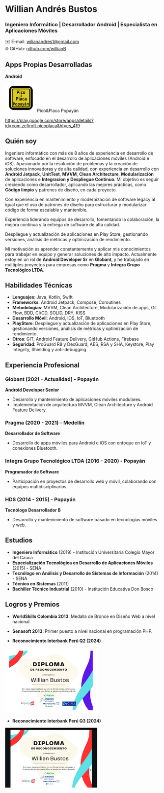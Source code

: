 # Willian Andrés Bustos

### Ingeniero Informático | Desarrollador Android | Especialista en Aplicaciones Móviles

✉️ E-mail: [wilianandres1@gmail.com](mailto:wilianandres1@gmail.com)  
🌐 GitHub: [github.com/willianB](https://github.com/willianB)

## Apps Propias Desarrolladas

**Android**

<img src="logo_pico_placa.png" alt="Reconocimiento Interbank Q3" width="100" />
Pico&Placa Popayán

https://play.google.com/store/apps/details?id=com.zefiroft.picoplaca&hl=es_419


## Quién soy

Ingeniero informático con más de 8 años de experiencia en desarrollo de software, enfocado en el desarrollo de aplicaciones móviles (Android e iOS). Apasionado por la resolución de problemas y la creación de soluciones innovadoras y de alta calidad, con experiencia en desarrollo con **Android Jetpack**, **UnitTest**, **MVVM**, **Clean Architecture**, **Modularización** de aplicaciones e **Integracion y Despliegue Continuo**. Mi objetivo es seguir creciendo como desarrollador, aplicando las mejores prácticas, como **Código limpio** y patrones de diseño, en cada proyecto.

Con experiencia en mantenimiento y modernización de software legacy al igual que el uso de patrones de diseño para estructurar y modularizar código de forma escalable y mantenible.

Experiencia liderando equipos de desarrollo, fomentando la colaboración, la mejora continua y la entrega de software de alta calidad.

Despliegue y actualización de aplicaciones en Play Store, gestionando versiones, análisis de métricas y optimización de rendimiento.


Mi motivación es aprender constantemente y aplicar mis conocimientos para trabajar en equipo y generar soluciones de alto impacto. Actualmente estoy en un rol de **Android Developer Sr** en **Globant**, y he trabajado en múltiples proyectos para empresas como **Pragma** y **Integra Grupo Tecnológico LTDA**.

## Habilidades Técnicas

- **Lenguajes**: Java, Kotlin, Swift
- **Frameworks**: Android Jetpack, Compose, Coroutines
- **Metodologías**: MVVM, Clean Architecture, Modularización de apps, Git Flow, BDD, CI/CD, SOLID, DRY, KISS
- **Desarrollo Móvil**: Android, iOS, IoT, Bluetooth
- **PlayStore**:  Despliegue y actualización de aplicaciones en Play Store, gestionando versiones, análisis de métricas y optimización de rendimiento.
- **Otros**: GIT, Android Feature Delivery, GitHub Actions, Firebase
- **Seguridad**: ProGuard R8 y DexGuard, AES, RSA y SHA, Keystore, Play Integrity, Shielding y anti-debugging

## Experiencia Profesional

### Globant (2021 - Actualidad) - Popayán  
**Android Developer Senior**  
- Desarrollo y mantenimiento de aplicaciones móviles modulares.  
- Implementación de arquitectura MVVM, Clean Architecture y Android Feature Delivery.  

### Pragma (2020 - 2021) - Medellín  
**Desarrollador de Software**  
- Desarrollo de apps móviles para Android e iOS con enfoque en IoT y conexiones Bluetooth.  

### Integra Grupo Tecnológico LTDA (2016 - 2020) - Popayán  
**Programador de Software**  
- Participación en proyectos de desarrollo web y móvil, colaborando con equipos multidisciplinarios.

### HDS (2014 - 2015) - Popayán  
**Tecnólogo Desarrollador B**  
- Desarrollo y mantenimiento de software basado en tecnologías móviles y web.

## Estudios

- **Ingeniero Informático** (2019) - Institución Universitaria Colegio Mayor del Cauca
- **Especialización Tecnológica en Desarrollo de Aplicaciones Móviles** (2015) - SENA
- **Tecnólogo en Análisis y Desarrollo de Sistemas de Información** (2014) - SENA
- **Técnico en Sistemas** (2011)
- **Bachiller Técnico Industrial** (2010) - Institución Educativa Don Bosco


## Logros y Premios

- **WorldSkills Colombia 2013**: Medalla de Bronce en Diseño Web a nivel nacional.  
- **Senasoft 2013**: Primer puesto a nivel nacional en programación PHP.



- **Reconocimiento Interbank Perú Q2 (2024)**
<img src="reconocimiento_interbank.jpeg" alt="Reconocimiento Interbank Q2" width="300" />


- **Reconocimiento Interbank Perú Q3 (2024)**
<img src="reconocimiento_interbank_q3.jpeg" alt="Reconocimiento Interbank Q3" width="300" />
